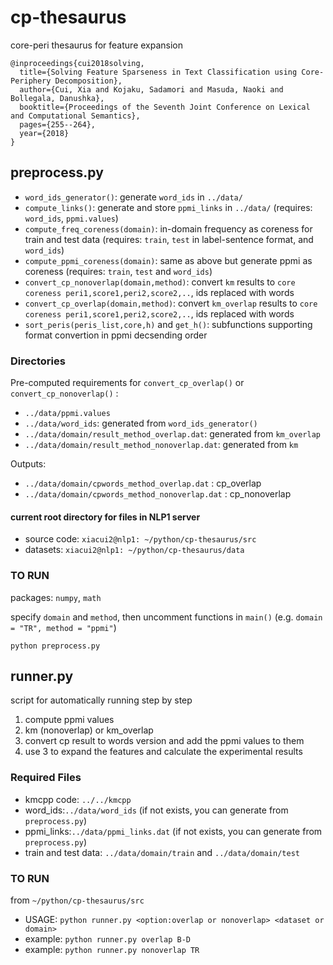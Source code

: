 # cp-thesaurus
core-peri thesaurus for feature expansion

```
@inproceedings{cui2018solving,
  title={Solving Feature Sparseness in Text Classification using Core-Periphery Decomposition},
  author={Cui, Xia and Kojaku, Sadamori and Masuda, Naoki and Bollegala, Danushka},
  booktitle={Proceedings of the Seventh Joint Conference on Lexical and Computational Semantics},
  pages={255--264},
  year={2018}
}
```


## preprocess.py
- ```word_ids_generator()```: generate ```word_ids``` in ```../data/```
- ```compute_links()```: generate and store ```ppmi_links``` in ```../data/``` (requires: ```word_ids```, ```ppmi.values```)
- ```compute_freq_coreness(domain)```: in-domain frequency as coreness for train and test data (requires: ```train```, ```test``` in label-sentence format, and ```word_ids```)
- ```compute_ppmi_coreness(domain)```: same as above but generate ppmi as coreness (requires: ```train```, ```test``` and ```word_ids```)
- ```convert_cp_nonoverlap(domain,method)```: convert ```km``` results to ```core coreness peri1,score1,peri2,score2,..```, ids replaced with words
- ```convert_cp_overlap(domain,method)```: convert ```km_overlap``` results to ```core coreness peri1,score1,peri2,score2,..```, ids replaced with words
- ```sort_peris(peris_list,core,h)``` and ```get_h()```: subfunctions supporting format convertion in ppmi decsending order


### Directories
Pre-computed requirements for ```convert_cp_overlap()``` or ```convert_cp_nonoverlap()``` :
- ```../data/ppmi.values```
- ```../data/word_ids```: generated from ```word_ids_generator()```
- ```../data/domain/result_method_overlap.dat```: generated from ```km_overlap```
- ```../data/domain/result_method_nonoverlap.dat```: generated from ```km```

Outputs:
- ```../data/domain/cpwords_method_overlap.dat``` : cp_overlap
- ```../data/domain/cpwords_method_nonoverlap.dat``` : cp_nonoverlap

#### current root directory for files in NLP1 server
- source code: ```xiacui2@nlp1: ~/python/cp-thesaurus/src```
- datasets: ```xiacui2@nlp1: ~/python/cp-thesaurus/data```

### TO RUN
packages: ```numpy```, ```math```

specify ```domain``` and ```method```, then uncomment functions in ```main()``` (e.g. ```domain = "TR", method = "ppmi"```)

```python preprocess.py``` 

## runner.py
script for automatically running step by step
1. compute ppmi values
2. km (nonoverlap) or km_overlap
3. convert cp result to words version and add the ppmi values to them
4. use 3 to expand the features and calculate the experimental results

### Required Files
- kmcpp code: ```../../kmcpp```
- word_ids:```../data/word_ids``` (if not exists, you can generate from ```preprocess.py```)
- ppmi_links:```../data/ppmi_links.dat``` (if not exists, you can generate from ```preprocess.py```)
- train and test data: ```../data/domain/train``` and ```../data/domain/test```

### TO RUN
from ```~/python/cp-thesaurus/src```
- USAGE: ```python runner.py <option:overlap or nonoverlap> <dataset or domain>```
- example: ```python runner.py overlap B-D```
- example: ```python runner.py nonoverlap TR```
